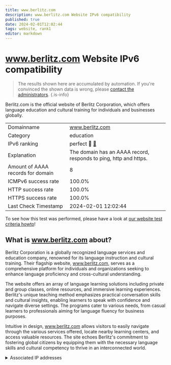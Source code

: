 ```yaml
---
title: www.berlitz.com
description: www.berlitz.com Website IPv6 compatibility
published: true
date: 2024-02-01T12:02:44
tags: website, rank1
editor: markdown
---
```


# www.berlitz.com Website IPv6 compatibility

> The results shown here are accumulated by automation. If you're convinced the shown data is wrong, please [contact the administrators](/howto/chat). 
{.is-info}

Berlitz.com is the official website of Berlitz Corporation, which offers language education and cultural training for individuals and businesses globally.


|   |   |
| - | - |
| Domainname | www.berlitz.com
| Category | education |
| IPv6 ranking | perfect :1st_place_medal: [🔗](/howto/ranking) |
| Explanation | The domain has an AAAA record, responds to ping, http and https. |
| Amount of AAAA records for domain | 8 |
| ICMPv6 success rate | 100.0%|
| HTTP success rate | 100.0% |
| HTTPS success rate | 100.0% |
| Last Check Timestamp | 2024-02-01 12:02:44 |

To see how this test was performed, please have a look at [our website test criteria howto](/howto/testcriteria/website)!


## What is www.berlitz.com about?
Berlitz Corporation is a globally recognized language services and education company, renowned for its language instruction and cultural training. Their flagship website, www.berlitz.com, serves as a comprehensive platform for individuals and organizations seeking to enhance language proficiency and cross-cultural understanding.

The website offers an array of language learning solutions including private and group classes, online resources, and immersive learning experiences. Berlitz's unique teaching method emphasizes practical conversation skills and cultural insights, enabling learners to speak with confidence and navigate diverse settings. The programs cater to various needs, from casual learners to professionals aiming for language fluency for business purposes.

Intuitive in design, www.berlitz.com allows visitors to easily navigate through the various services offered, locate nearby learning centers, and access valuable resources. The site echoes Berlitz's commitment to fostering global citizens by equipping them with the necessary language skills and cultural competency to thrive in an interconnected world.



<details>
<summary>Associated IP addresses</summary>

2600:9000:224a:1200:9:504e:c680:93a1

2600:9000:224a:4800:9:504e:c680:93a1

2600:9000:224a:3000:9:504e:c680:93a1

2600:9000:224a:8400:9:504e:c680:93a1

2600:9000:224a:6c00:9:504e:c680:93a1

2600:9000:224a:5000:9:504e:c680:93a1

2600:9000:224a:ce00:9:504e:c680:93a1

2600:9000:224a:d200:9:504e:c680:93a1

</details>

